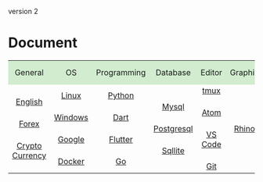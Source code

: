<style>
.html0{margin-top: 150px;}
.html1{margin-top: 75px;}
.html2{margin-top: 50px;}
.html3{margin-top: 25px;}
.tbl1 td#header{background-color: D1ECCF}
.tbl1 tr#header{background-color: D1ECCF}
.tbl1 td {height: 50px;vertical-align: middle;}
</style>



version 2



# Document


<table class="tbl1">

<tr>
<td align="center" id="header">General</td>
<td align="center" id="header">OS</td>
<td align="center" id="header">Programming</td>
<td align="center" id="header">Database</td>
<td align="center" id="header">Editor</td>
<td align="center" id="header">Graphic</td>
</tr>

<tr>

<td align="center">
<a href="English/English.html">English</a>
<div class="html3"></div>
<a href="Forex/Forex.html">Forex</a>
<div class="html3"></div>
<a href="CryptoCurrency/CryptoCurrency.html">Crypto Currency</a>
</td>

<td align="center">
<a href="Linux/Linux.html">Linux</a>
<div class="html3"></div>
<a href="Windows/Windows.html">Windows</a>
<div class="html3"></div>
<a href="Google/Google.html">Google</a>
<div class="html3"></div>
<a href="Docker/Docker.html">Docker</a>
</td>

<td align="center">
<a href="Python/Python.html">Python</a>
<div class="html3"></div>
<a href="Dart/Dart.html">Dart</a>
<div class="html3"></div>
<a href="Flutter/Flutter.html">Flutter</a>
<div class="html3"></div>
<a href="Go/Go.html">Go</a>
</td>

<td align="center">
<a href="Mysql/Mysql.html">Mysql</a>
<div class="html3"></div>
<a href="Postgresql/Postgresql.html">Postgresql</a>
<div class="html3"></div>
<a href="Sqllite/Sqllite.html">Sqllite</a>
</td>

<td align="center"> 
<a href="Tmux/Tmux.html">tmux</a>
<div class="html3"></div>
<a href="Atom/0-Atom.html">Atom</a>
<div class="html3"></div>
<a href="VsCode/VsCode.html">VS Code</a>
<div class="html3"></div>
<a href="Git/Git.html">Git</a>
</td>

<td align="center">
<a href="Rhino/Rhino.html">Rhino</a>
</td>


</tr>
</table>
